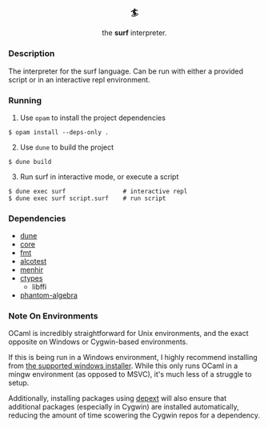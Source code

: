 <h3 align="center">🏄</h3>
<p align="center">the <b>surf</b> interpreter.</p>

### Description
The interpreter for the surf language. Can be run with either a provided script or in an interactive repl environment.

### Running
1. Use `opam` to install the project dependencies

```
$ opam install --deps-only .
```

2. Use `dune` to build the project
```
$ dune build
```

3. Run surf in interactive mode, or execute a script
```
$ dune exec surf                # interactive repl
$ dune exec surf script.surf    # run script
```

### Dependencies
* [dune](https://dune.readthedocs.io/en/stable/) 
* [core](https://opensource.janestreet.com/core/) 
* [fmt](https://github.com/dbuenzli/fmt) 
* [alcotest](https://github.com/mirage/alcotest) 
* [menhir](http://cambium.inria.fr/~fpottier/menhir/) 
* [ctypes](https://github.com/yallop/ocaml-ctypes)
  * libffi
* [phantom-algebra](https://ocaml.org/p/phantom-algebra/latest)

### Note On Environments
OCaml is incredibly straightforward for Unix environments, and the exact opposite on Windows or Cygwin-based environments.

If this is being run in a Windows environment, I highly recommend installing from [the supported windows installer](https://fdopen.github.io/opam-repository-mingw/). While this only runs OCaml in a mingw environment (as opposed to MSVC), it's much less of a struggle to setup. 

Additionally, installing packages using [depext](https://fdopen.github.io/opam-repository-mingw/depext-cygwin/) will also ensure that additional packages (especially in Cygwin) are installed automatically, reducing the amount of time scowering the Cygwin repos for a dependency.